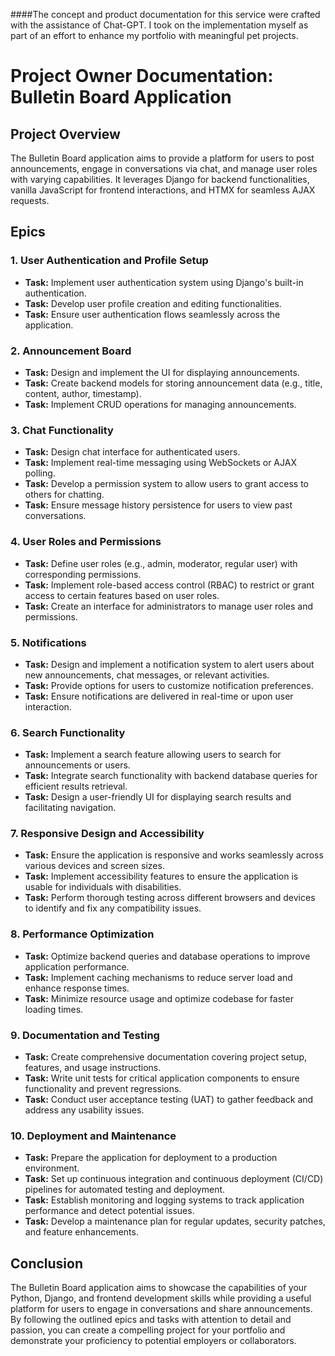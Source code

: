 ####The concept and product documentation for this service were crafted with the assistance of Chat-GPT. I took on the implementation myself as part of an effort to enhance my portfolio with meaningful pet projects.

<!--- Product Owner Documentation --->

# Project Owner Documentation: Bulletin Board Application

## Project Overview
The Bulletin Board application aims to provide a platform for users to post announcements, engage in conversations via chat, and manage user roles with varying capabilities. It leverages Django for backend functionalities, vanilla JavaScript for frontend interactions, and HTMX for seamless AJAX requests.

## Epics

### 1. User Authentication and Profile Setup
- **Task:** Implement user authentication system using Django's built-in authentication.
- **Task:** Develop user profile creation and editing functionalities.
- **Task:** Ensure user authentication flows seamlessly across the application.

### 2. Announcement Board
- **Task:** Design and implement the UI for displaying announcements.
- **Task:** Create backend models for storing announcement data (e.g., title, content, author, timestamp).
- **Task:** Implement CRUD operations for managing announcements.

### 3. Chat Functionality
- **Task:** Design chat interface for authenticated users.
- **Task:** Implement real-time messaging using WebSockets or AJAX polling.
- **Task:** Develop a permission system to allow users to grant access to others for chatting.
- **Task:** Ensure message history persistence for users to view past conversations.

### 4. User Roles and Permissions
- **Task:** Define user roles (e.g., admin, moderator, regular user) with corresponding permissions.
- **Task:** Implement role-based access control (RBAC) to restrict or grant access to certain features based on user roles.
- **Task:** Create an interface for administrators to manage user roles and permissions.

### 5. Notifications
- **Task:** Design and implement a notification system to alert users about new announcements, chat messages, or relevant activities.
- **Task:** Provide options for users to customize notification preferences.
- **Task:** Ensure notifications are delivered in real-time or upon user interaction.

### 6. Search Functionality
- **Task:** Implement a search feature allowing users to search for announcements or users.
- **Task:** Integrate search functionality with backend database queries for efficient results retrieval.
- **Task:** Design a user-friendly UI for displaying search results and facilitating navigation.

### 7. Responsive Design and Accessibility
- **Task:** Ensure the application is responsive and works seamlessly across various devices and screen sizes.
- **Task:** Implement accessibility features to ensure the application is usable for individuals with disabilities.
- **Task:** Perform thorough testing across different browsers and devices to identify and fix any compatibility issues.

### 8. Performance Optimization
- **Task:** Optimize backend queries and database operations to improve application performance.
- **Task:** Implement caching mechanisms to reduce server load and enhance response times.
- **Task:** Minimize resource usage and optimize codebase for faster loading times.

### 9. Documentation and Testing
- **Task:** Create comprehensive documentation covering project setup, features, and usage instructions.
- **Task:** Write unit tests for critical application components to ensure functionality and prevent regressions.
- **Task:** Conduct user acceptance testing (UAT) to gather feedback and address any usability issues.

### 10. Deployment and Maintenance
- **Task:** Prepare the application for deployment to a production environment.
- **Task:** Set up continuous integration and continuous deployment (CI/CD) pipelines for automated testing and deployment.
- **Task:** Establish monitoring and logging systems to track application performance and detect potential issues.
- **Task:** Develop a maintenance plan for regular updates, security patches, and feature enhancements.

## Conclusion
The Bulletin Board application aims to showcase the capabilities of your Python, Django, and frontend development skills while providing a useful platform for users to engage in conversations and share announcements. By following the outlined epics and tasks with attention to detail and passion, you can create a compelling project for your portfolio and demonstrate your proficiency to potential employers or collaborators.
